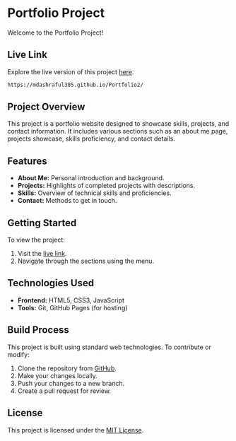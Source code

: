 # Portfolio Project

Welcome to the Portfolio Project!

## Live Link

Explore the live version of this project [here](https://mdashraful305.github.io/Portfolio2/).
```bash
https://mdashraful305.github.io/Portfolio2/
```

## Project Overview

This project is a portfolio website designed to showcase skills, projects, and contact information. It includes various sections such as an about me page, projects showcase, skills proficiency, and contact details.

## Features

- **About Me:** Personal introduction and background.
- **Projects:** Highlights of completed projects with descriptions.
- **Skills:** Overview of technical skills and proficiencies.
- **Contact:** Methods to get in touch.

## Getting Started

To view the project:
1. Visit the [live link](https://mdashraful305.github.io/Portfolio2/).
2. Navigate through the sections using the menu.

## Technologies Used

- **Frontend:** HTML5, CSS3, JavaScript
- **Tools:** Git, GitHub Pages (for hosting)

## Build Process

This project is built using standard web technologies. To contribute or modify:
1. Clone the repository from [GitHub](https://github.com/mdashraful305/Portfolio2).
2. Make your changes locally.
3. Push your changes to a new branch.
4. Create a pull request for review.

## License

This project is licensed under the [MIT License](https://opensource.org/licenses/MIT).
